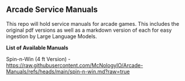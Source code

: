 ## **Arcade Service Manuals**
This repo will hold service manuals for arcade games. This includes the original pdf versions as well as a markdown version of each for easy ingestion by Large Language Models. 

**List of Available Manuals**

Spin-n-Win (4 ft Version) - https://raw.githubusercontent.com/McNologyIO/Arcade-Manuals/refs/heads/main/spin-n-win.md?raw=true
